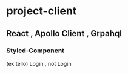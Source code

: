 # project-client

## React , Apollo Client , Grpahql

### Styled-Component

(ex tello) Login , not Login

